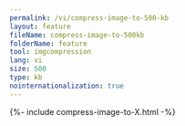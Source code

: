 ```yaml
---
permalink: /vi/compress-image-to-500-kb
layout: feature
fileName: compress-image-to-500kb
folderName: feature
tool: imgcompression
lang: vi
size: 500
type: kb
nointernationalization: true
---
```

{%- include compress-image-to-X.html -%}
      